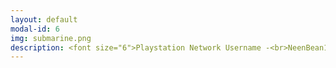 ```yaml
---
layout: default
modal-id: 6
img: submarine.png
description: <font size="6">Playstation Network Username -<br>NeenBean16<br><br><p><a href="https://psnprofiles.com/NeenBean16"><font color="#0000ff">Link to Player Stats<br>on PSNProfiles.com</font></a><br><br></font>
---
```


